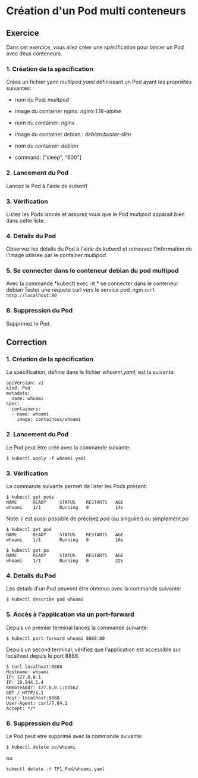 # Création d'un Pod multi conteneurs

## Exercice

Dans cet exercice, vous allez créer une spécification pour lancer un  Pod avec deux conteneurs.

### 1. Création de la spécification

Créez un fichier yaml *multipod.yaml* définissant un Pod ayant les propriétés suivantes:
- nom du Pod: *mulitpod*
- image du container nginx: *nginx:1.18-alpine*
- nom du container: *nginx*
  
- image du container debian : *debian:buster-slim*
- nom du container: *debian*
- command: ["sleep", "600"]

### 2. Lancement du Pod

Lancez le Pod à l'aide de *kubectl*

### 3. Vérification

Listez les Pods lancés et assurez vous que le Pod *multipod* apparait bien dans cette liste.

### 4. Details du Pod

Observez les détails du Pod à l'aide de *kubectl* et retrouvez l'information de l'image utilisée par le container *multipod*.

### 5. Se connecter dans le conteneur debian du pod multipod 

Avec la commande *kubectl exec -it * se connecter dans le conteneur debian
Tester une requete curl vers le service pod_ngin ```curl http://localhost:80```

### 6. Suppression du Pod

Supprimez le Pod.


## Correction

### 1. Création de la spécification

La spécification, définie dans le fichier *whoami.yaml*, est la suivante:

```
apiVersion: v1             
kind: Pod                  
metadata:
  name: whoami
spec:
  containers:
  - name: whoami
    image: containous/whoami
```

### 2. Lancement du Pod

Le Pod peut être créé avec la commande suivante:

```
$ kubectl apply -f whoami.yaml
```

### 3. Vérification

La commande suivante permet de lister les Pods présent:

```
$ kubectl get pods
NAME      READY     STATUS    RESTARTS   AGE
whoami    1/1       Running   0          14s
```

Note: il est aussi possible de précisez *pod* (au singulier) ou simplement *po*

```
$ kubectl get pod
NAME      READY     STATUS    RESTARTS   AGE
whoami    1/1       Running   0          16s

$ kubectl get po
NAME      READY     STATUS    RESTARTS   AGE
whoami    1/1       Running   0          22s
```

### 4. Details du Pod

Les details d'un Pod peuvent être obtenus avec la commande suivante:

```
$ kubectl describe pod whoami
```

### 5. Accès à l'application via un port-forward

Depuis un premier terminal lancez la commande suivante:

```
$ kubectl port-forward whoami 8888:80
```

Depuis un second terminal, vérifiez que l'application est accessible sur localhost depuis le port 8888:

```
$ curl localhost:8888
Hostname: whoami
IP: 127.0.0.1
IP: 10.244.1.4
RemoteAddr: 127.0.0.1:51562
GET / HTTP/1.1
Host: localhost:8888
User-Agent: curl/7.64.1
Accept: */*
```


### 6. Suppression du Pod

Le Pod peut etre supprimé avec la commande suivante:

```
$ kubectl delete po/whoami
```

ou

```
kubectl delete -f TP1_Pod/whoami.yaml
```
